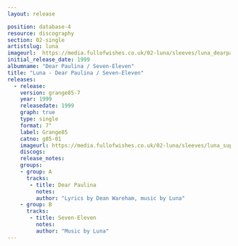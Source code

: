 ```yaml
---
layout: release

position: database-4
resource: discography
section: 02-single
artistslug: luna
imageurl:  https://media.fullofwishes.co.uk/02-luna/sleeves/luna_dearpaulina.jpg
initial_release_date: 1999
albumname: "Dear Paulina / Seven-Eleven"
title: "Luna - Dear Paulina / Seven-Eleven"
releases:
  - release:
    version: grange85-7
    year: 1999
    releasedate: 1999
    graph: true
    type: single
    format: 7"
    label: Grange85
    catno: g85-01
    imageurl: https://media.fullofwishes.co.uk/02-luna/sleeves/luna_superfreaky.jpg
    discogs:
    release_notes:
    groups:
    - group: A
      tracks:
       - title: Dear Paulina
         notes:
         author: "Lyrics by Dean Wareham, music by Luna"
    - group: B
      tracks:
       - title: Seven-Eleven
         notes:
         author: "Music by Luna"
---
```

